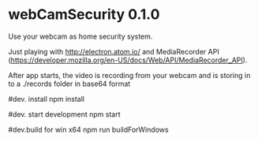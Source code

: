 # webCamSecurity 0.1.0

Use your webcam as home security system.

Just playing with http://electron.atom.io/ and MediaRecorder API (https://developer.mozilla.org/en-US/docs/Web/API/MediaRecorder_API).

After app starts, the video is recording from your webcam and is storing in to a ./records folder in base64 format

#dev. install
npm install

#dev. start development
npm start

#dev.build for win x64
npm run buildForWindows
